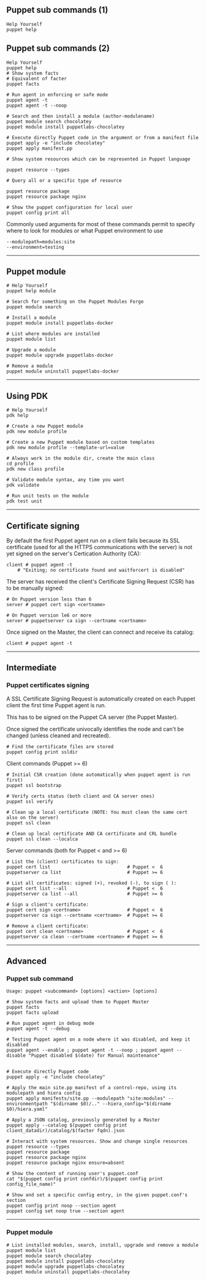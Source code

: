 ## Puppet sub commands (1)

    Help Yourself
    puppet help


## Puppet sub commands (2)

    Help Yourself
    puppet help
    # Show system facts
    # Equivalent of facter
    puppet facts
        
    # Run agent in enforcing or safe mode
    puppet agent -t
    puppet agent -t --noop
        
    # Search and then install a module (author-modulename)
    puppet module search chocolatey
    puppet module install puppetlabs-chocolatey
        
    # Execute directly Puppet code in the argument or from a manifest file
    puppet apply -e "include chocolatey"
    puppet apply manifest.pp

    # Show system resources which can be represented in Puppet language

    puppet resource --types

    # Query all or a specific type of resource
    
    puppet resource package
    puppet resource package nginx

    # Show the puppet configuration for local user
    puppet config print all

Commonly used arguments for most of these commands
permit to specify where to look for modules or what
Puppet environment to use

    --modulepath=modules:site
    --environment=testing


---

## Puppet module

    # Help Yourself
    puppet help module

    # Search for something on the Puppet Modules Forge
    puppet module search 

    # Install a module
    puppet module install puppetlabs-docker

    # List where modules are installed
    puppet module list

    # Upgrade a module
    puppet module upgrade puppetlabs-docker

    # Remove a module
    puppet module uninstall puppetlabs-docker 

<asciinema-player cols="200" src="casts/puppet_module.cast"></asciinema-player>

---

## Using PDK

    # Help Yourself
    pdk help

    # Create a new Puppet module
    pdk new module profile

    # Create a new Puppet module based on custom templates
    pdk new module profile --template-url=value

    # Always work in the module dir, create the main class
    cd profile
    pdk new class profile

    # Validate module syntax, any time you want
    pdk validate

    # Run unit tests on the module
    pdk test unit 


---


## Certificate signing

By default the first Puppet agent run on a client fails because its SSL certificate (used for all the HTTPS communications with the server) is not yet signed on the server's Certication Authority (CA):

    client # puppet agent -t
        # "Exiting; no certificate found and waitforcert is disabled"

The server has received the client's Certificate Signing Request (CSR) has to be manually signed:

    # On Puppet version less than 6
    server # puppet cert sign <certname>  
     
    # On Puppet version le6 or more
    server # puppetserver ca sign --certname <certname> 
    
Once signed on the Master, the client can connect and receive its catalog:

    client # puppet agent -t


---

## Intermediate

### Puppet certificates signing

A SSL Certificate Signing Request is automatically created on each Puppet client the first time Puppet agent is run.

This has to be signed on the Puppet CA server (the Puppet Master).

Once signed the certificate univocally identifies the node and can't be changed (unless cleaned and recreated).

    # Find the certificate files are stored
    puppet config print ssldir

Client commands (Puppet >= 6)

    # Initial CSR creation (done automatically when puppet agent is run first)
    puppet ssl bootstrap

    # Verify certs status (both client and CA server ones)
    puppet ssl verify

    # Clean up a local certificate (NOTE: You must clean the same cert also on the server)
    puppet ssl clean

    # Clean up local certificate AND CA certificate and CRL bundle
    puppet ssl clean --localca

Server commands (both for Puppet < and >= 6)

    # List the (client) certificates to sign:
    puppet cert list                            # Puppet <  6
    puppetserver ca list                        # Puppet >= 6

    # List all certificates: signed (+), revoked (-), to sign ( ):
    puppet cert list --all                      # Puppet <  6
    puppetserver ca list --all                  # Puppet >= 6

    # Sign a client's certificate:
    puppet cert sign <certname>                 # Puppet <  6
    puppetserver ca sign --certname <certname>  # Puppet >= 6

    # Remove a client certificate:
    puppet cert clean <certname>                # Puppet <  6
    puppetserver ca clean --certname <certname> # Puppet >= 6


---

## Advanced

### Puppet sub command

    Usage: puppet <subcommand> [options] <action> [options]

    # Show system facts and upload them to Puppet Master
    puppet facts
    puppet facts upload

    # Run puppet agent in debug mode
    puppet agent -t --debug

    # Testing Puppet agent on a node where it was disabled, and keep it disabled
    puppet agent --enable ; puppet agent -t --noop ; puppet agent --disable "Puppet disabled $(date) for Manual maintenance"
        
       
    # Execute directly Puppet code 
    puppet apply -e "include chocolatey"

    # Apply the main site.pp manifest of a control-repo, using its modulepath and hiera config
    puppet apply manifests/site.pp --modulepath "site:modules" --environmentpath "$(dirname $0)/.." --hiera_config="$(dirname $0)/hiera.yaml"

    # Apply a JSON catalog, previously generated by a Master
    puppet apply --catalog $(puppet config print client_datadir)/catalog/$(facter fqdn).json
    
    # Interact with system resources. Show and change single resources
    puppet resource --types
    puppet resource package
    puppet resource package nginx
    puppet resource package nginx ensure=absent

    # Show the content of running user's puppet.conf
    cat "$(puppet config print confdir)/$(puppet config print config_file_name)"

    # Show and set a specific config entry, in the given puppet.conf's section
    puppet config print noop --section agent
    puppet config set noop true --section agent


---


### Puppet module

    # List installed modules, search, install, upgrade and remove a module
    puppet module list
    puppet module search chocolatey
    puppet module install puppetlabs-chocolatey
    puppet module upgrade puppetlabs-chocolatey
    puppet module uninstall puppetlabs-chocolatey

<asciinema-player src="casts/puppet_module_command2.cast" cols="200" rows="32" idle-time-limit="1" autoplay="4"></asciinema-player>